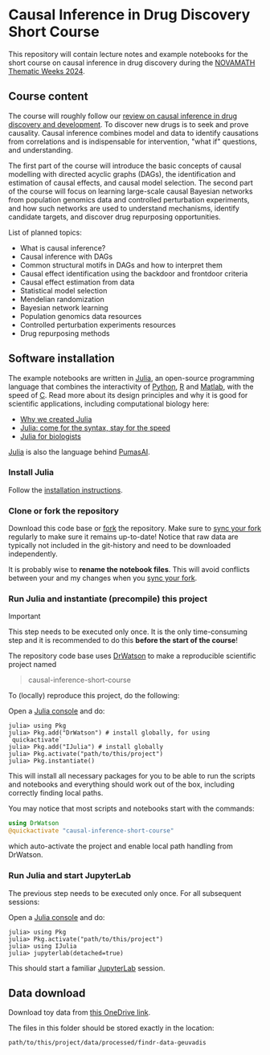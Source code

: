 # Causal Inference in Drug Discovery Short Course

This repository will contain lecture notes and example notebooks for the short course on causal inference in drug discovery during the [NOVAMATH Thematic Weeks 2024](https://eventos.fct.unl.pt/novamath_thematic_weeks/). 

## Course content

The course will roughly follow our [review on causal inference in drug discovery and development](https://doi.org/10.1016/j.drudis.2023.103737). To discover new drugs is to seek and prove causality. Causal inference combines model and data to identify causations from correlations and is indispensable for  intervention, "what if" questions, and understanding. 

The first part of the course will introduce the basic concepts of causal modelling with directed acyclic graphs (DAGs), the identification and estimation of causal effects, and causal model selection. The second part of the course will focus on learning large-scale causal Bayesian networks from population genomics data and controlled perturbation experiments, and how such networks are used to understand mechanisms, identify candidate targets, and discover drug repurposing opportunities.

List of planned topics:

- What is causal inference?
- Causal inference with DAGs
- Common structural motifs in DAGs and how to interpret them
- Causal effect identification using the backdoor and frontdoor criteria
- Causal effect estimation from data
- Statistical model selection
- Mendelian randomization
- Bayesian network learning
- Population genomics data resources
- Controlled perturbation experiments resources
- Drug repurposing methods


## Software installation

The example notebooks are written in [Julia][1], an open-source programming language that combines the interactivity of [Python](https://www.python.org/), [R](https://www.r-project.org/) and [Matlab](https://mathworks.com), with the speed of [C](https://en.wikipedia.org/wiki/C_(programming_language)). Read more about its design principles and why it is good for scientific applications, including computational biology here:

- [Why we created Julia](https://julialang.org/blog/2012/02/why-we-created-julia/)
- [Julia: come for the syntax, stay for the speed](https://www.nature.com/articles/d41586-019-02310-3)
- [Julia for biologists](https://www.nature.com/articles/s41592-023-01832-z)

[Julia][1] is also the language behind [PumasAI](https://pumas.ai/).


### Install Julia

Follow the [installation instructions](https://github.com/JuliaLang/juliaup).

### Clone or fork the repository

Download this code base or [fork](https://docs.github.com/en/pull-requests/collaborating-with-pull-requests/working-with-forks/fork-a-repo) the repository. Make sure to [sync your fork](https://docs.github.com/en/pull-requests/collaborating-with-pull-requests/working-with-forks/syncing-a-fork) regularly to make sure it remains up-to-date! Notice that raw data are typically not included in the git-history and need to be downloaded independently. 

It is probably wise to **rename the notebook files**. This will avoid conflicts between your and my changes when you [sync your fork](https://docs.github.com/en/pull-requests/collaborating-with-pull-requests/working-with-forks/syncing-a-fork).



### Run Julia and instantiate (precompile) this project

> [!IMPORTANT]  
> This step needs to be executed only once. It is the only time-consuming step and it is recommended to do this **before the start of the course**!

The repository code base uses [DrWatson](https://juliadynamics.github.io/DrWatson.jl/stable/) to make a reproducible scientific project named

> causal-inference-short-course

To (locally) reproduce this project, do the following:


Open a [Julia console](https://docs.julialang.org/en/v1/stdlib/REPL/) and do:
```
julia> using Pkg
julia> Pkg.add("DrWatson") # install globally, for using `quickactivate`
julia> Pkg.add("IJulia") # install globally
julia> Pkg.activate("path/to/this/project")
julia> Pkg.instantiate()
```

This will install all necessary packages for you to be able to run the scripts and notebooks and everything should work out of the box, including correctly finding local paths.

You may notice that most scripts and notebooks start with the commands:
```julia
using DrWatson
@quickactivate "causal-inference-short-course"
```
which auto-activate the project and enable local path handling from DrWatson.

### Run Julia and start JupyterLab

The previous step needs to be executed only once. For all subsequent sessions:

Open a [Julia console](https://docs.julialang.org/en/v1/stdlib/REPL/) and do:
```
julia> using Pkg
julia> Pkg.activate("path/to/this/project")
julia> using IJulia
julia> jupyterlab(detached=true)
```

This should start a familiar [JupyterLab](https://jupyterlab.readthedocs.io/) session.

[1]: https://julialang.org/
[2]: https://plutojl.org/
[3]: https://juliahub.com/

## Data download

Download toy data from [this OneDrive link](https://universityofbergen-my.sharepoint.com/:f:/g/personal/tom_michoel_uib_no/En9yoe7k-ZFDv7K53FbOnHQB4v1tMCnBKg_lQF1iBM-4mQ?e=ZiKi4l).

The files in this folder should be stored exactly in the location:

```
path/to/this/project/data/processed/findr-data-geuvadis
```

